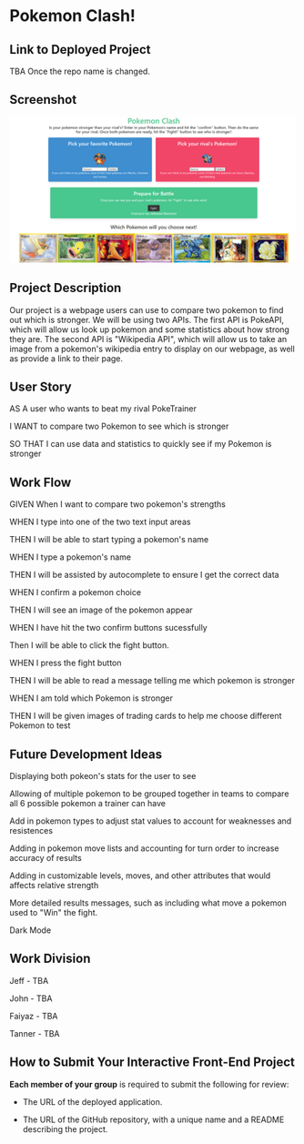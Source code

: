 # Pokemon Clash!

## Link to Deployed Project

TBA Once the repo name is changed. 

## Screenshot 

![Screenshot of Pokemon Clash](./assets/pokemonClashScreenshot.PNG)

## Project Description

Our project is a webpage users can use to compare two pokemon to find out which is stronger. We will be using two APIs. The first API is PokeAPI, which will allow us look up pokemon and some statistics about how strong they are. The second API is "Wikipedia API", which will allow us to take an image from a pokemon's wikipedia entry to display on our webpage, as well as provide a link to their page.

## User Story

AS A user who wants to beat my rival PokeTrainer

I WANT to compare two Pokemon to see which is stronger

SO THAT I can use data and statistics to quickly see if my Pokemon is stronger

## Work Flow

GIVEN When I want to compare two pokemon's strengths 

WHEN I type into one of the two text input areas

THEN I will be able to start typing a pokemon's name

WHEN I type a pokemon's name

THEN I will be assisted by autocomplete to ensure I get the correct data

WHEN I confirm a pokemon choice

THEN I will see an image of the pokemon appear

WHEN I have hit the two confirm buttons sucessfully

Then I will be able to click the fight button. 

WHEN I press the fight button

THEN I will be able to read a message telling me which pokemon is stronger

WHEN I am told which Pokemon is stronger

THEN I will be given images of trading cards to help me choose different Pokemon to test

## Future Development Ideas

Displaying both pokeon's stats for the user to see

Allowing of multiple pokemon to be grouped together in teams to compare all 6 possible pokemon a trainer can have

Add in pokemon types to adjust stat values to account for weaknesses and resistences 

Adding in pokemon move lists and accounting for turn order to increase accuracy of results

Adding in customizable levels, moves, and other attributes that would affects relative strength

More detailed results messages, such as including what move a pokemon used to "Win" the fight.

Dark Mode

## Work Division 

Jeff - TBA

John - TBA

Faiyaz - TBA

Tanner - TBA

## How to Submit Your Interactive Front-End Project

**Each member of your group** is required to submit the following for review:

* The URL of the deployed application.

* The URL of the GitHub repository, with a unique name and a README describing the project.